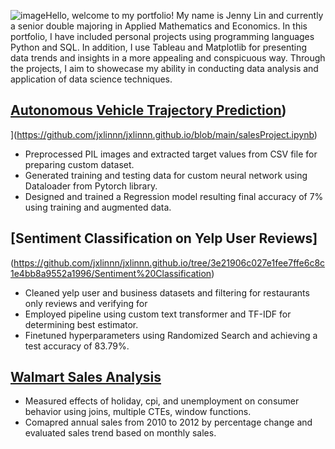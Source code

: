 ![image](https://github.com/user-attachments/assets/0792569f-8b42-40c3-a0b0-95e633e0b152)Hello, welcome to my portfolio! My name is Jenny Lin and currently a senior double majoring in Applied Mathematics and Economics. In this portfolio, I have included personal projects using programming languages Python and SQL. In addition, I use Tableau and Matplotlib for presenting data trends and insights in a more appealing and conspicuous way. Through the projects, I aim to showecase my ability in conducting data analysis and application of data science techniques. 

## [Autonomous Vehicle Trajectory Prediction](https://github.com/jxlinnn/jxlinnn.github.io/tree/3e21906c027e1fee7ffe6c8c1e4bb8a9552a1996/Autonomous%20Vehicle%20Trajectory%20Prediction))
](https://github.com/jxlinnn/jxlinnn.github.io/blob/main/salesProject.ipynb)
* Preprocessed PIL images and extracted target values from CSV file for preparing custom dataset.
* Generated training and testing data for custom neural network using Dataloader from Pytorch library. 
* Designed and trained a Regression model resulting final accuracy of 7% using training and augmented data. 

## [Sentiment Classification on Yelp User Reviews]
(https://github.com/jxlinnn/jxlinnn.github.io/tree/3e21906c027e1fee7ffe6c8c1e4bb8a9552a1996/Sentiment%20Classification)
* Cleaned yelp user and business datasets and filtering for restaurants only reviews and verifying for 
* Employed pipeline using custom text transformer and TF-IDF for determining best estimator.
* Finetuned hyperparameters using Randomized Search and achieving a test accuracy of 83.79%.

## [Walmart Sales Analysis](https://github.com/jxlinnn/jxlinnn.github.io/tree/3e21906c027e1fee7ffe6c8c1e4bb8a9552a1996/Walmart%20Sales)
* Measured effects of holiday, cpi, and unemployment on consumer behavior using joins, multiple CTEs, window functions.
* Comapred annual sales from 2010 to 2012 by percentage change and evaluated sales trend based on monthly sales. 

